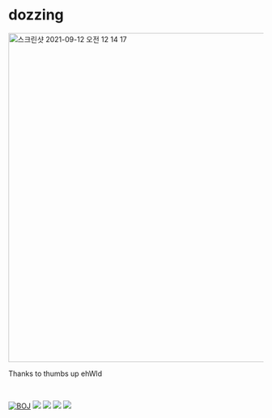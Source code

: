 # dozzing

<img width="650" alt="스크린샷 2021-09-12 오전 12 14 17" src="https://user-images.githubusercontent.com/61934702/132952591-74350741-dac8-4295-9f72-33e9f382cb46.png">

Thanks to thumbs up ehWld

</br>

[![BOJ](http://mazassumnida.wtf/api/mini/generate_badge?boj=dozzing729)](https://solved.ac/dozzing729)
<img src="https://img.shields.io/badge/Swift-BA912B?style=flat&logo=Swift&logoColor=white"/></a> 
<img src="https://img.shields.io/badge/IOS-8489B4?style=flat&logo=Apple&logoColor=white"/></a>
<img src="https://img.shields.io/badge/C%2B%2B-46549D?style=flat&logo=C%2B%2B&logoColor=white"/></a> 
<img src="https://img.shields.io/badge/Unity-4D3B81?style=flat&logo=Unity&logoColor=white"/></a>
